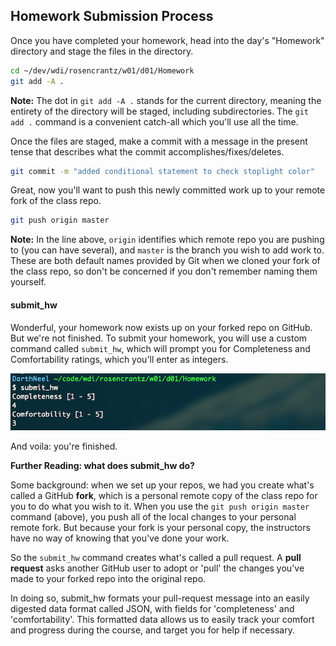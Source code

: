 ## Homework Submission Process

Once you have completed your homework, head into the day's "Homework" directory and stage the files in the directory.

```bash
cd ~/dev/wdi/rosencrantz/w01/d01/Homework
git add -A .
```
__Note:__ The dot in `git add -A .` stands for the current directory, meaning the entirety of the directory will be staged, including subdirectories. The `git add .` command is a convenient catch-all which you'll use all the time.

Once the files are staged, make a commit with a message in the present tense that describes what the commit accomplishes/fixes/deletes.

```bash
git commit -m "added conditional statement to check stoplight color"
```

Great, now you'll want to push this newly committed work up to your remote fork of the class repo.

```bash
git push origin master
```

__Note:__ In the line above, `origin` identifies which remote repo you are pushing to (you can have several), and `master` is the branch you wish to add work to. These are both default names provided by Git when we cloned your fork of the class repo, so don't be concerned if you don't remember naming them yourself.

#### submit_hw

Wonderful, your homework now exists up on your forked repo on GitHub. But we're not finished. To submit your homework, you will use a custom command called `submit_hw`, which will prompt you for Completeness and Comfortability ratings, which you'll enter as integers.

![image](./screenshots/submit_hw.png)

And voila: you're finished.

__Further Reading: what does submit_hw do?__

Some background: when we set up your repos, we had you create what's called a GitHub __fork__, which is a personal remote copy of the class repo for you to do what you wish to it. When you use the `git push origin master` command (above), you push all of the local changes to your personal remote fork. But because your fork is your personal copy, the instructors have no way of knowing that you've done your work.

So the `submit_hw` command creates what's called a pull request. A __pull request__ asks another GitHub user to adopt or 'pull' the changes you've made to your forked repo into the original repo.

In doing so, submit_hw formats your pull-request message into an easily digested data format called JSON, with fields for 'completeness' and 'comfortability'. This formatted data allows us to easily track your comfort and progress during the course, and target you for help if necessary.
